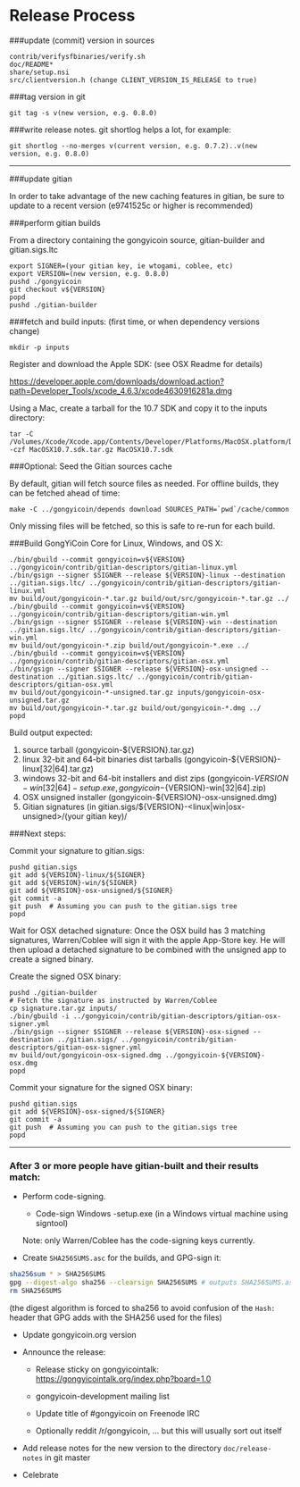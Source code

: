 Release Process
====================

###update (commit) version in sources

	contrib/verifysfbinaries/verify.sh
	doc/README*
	share/setup.nsi
	src/clientversion.h (change CLIENT_VERSION_IS_RELEASE to true)

###tag version in git

	git tag -s v(new version, e.g. 0.8.0)

###write release notes. git shortlog helps a lot, for example:

	git shortlog --no-merges v(current version, e.g. 0.7.2)..v(new version, e.g. 0.8.0)

* * *

###update gitian

 In order to take advantage of the new caching features in gitian, be sure to update to a recent version (e9741525c or higher is recommended)

###perform gitian builds

 From a directory containing the gongyicoin source, gitian-builder and gitian.sigs.ltc
  
	export SIGNER=(your gitian key, ie wtogami, coblee, etc)
	export VERSION=(new version, e.g. 0.8.0)
	pushd ./gongyicoin
	git checkout v${VERSION}
	popd
	pushd ./gitian-builder

###fetch and build inputs: (first time, or when dependency versions change)
 
	mkdir -p inputs

 Register and download the Apple SDK: (see OSX Readme for details)
 
 https://developer.apple.com/downloads/download.action?path=Developer_Tools/xcode_4.6.3/xcode4630916281a.dmg
 
 Using a Mac, create a tarball for the 10.7 SDK and copy it to the inputs directory:
 
	tar -C /Volumes/Xcode/Xcode.app/Contents/Developer/Platforms/MacOSX.platform/Developer/SDKs/ -czf MacOSX10.7.sdk.tar.gz MacOSX10.7.sdk

###Optional: Seed the Gitian sources cache

  By default, gitian will fetch source files as needed. For offline builds, they can be fetched ahead of time:

	make -C ../gongyicoin/depends download SOURCES_PATH=`pwd`/cache/common

  Only missing files will be fetched, so this is safe to re-run for each build.

###Build GongYiCoin Core for Linux, Windows, and OS X:
  
	./bin/gbuild --commit gongyicoin=v${VERSION} ../gongyicoin/contrib/gitian-descriptors/gitian-linux.yml
	./bin/gsign --signer $SIGNER --release ${VERSION}-linux --destination ../gitian.sigs.ltc/ ../gongyicoin/contrib/gitian-descriptors/gitian-linux.yml
	mv build/out/gongyicoin-*.tar.gz build/out/src/gongyicoin-*.tar.gz ../
	./bin/gbuild --commit gongyicoin=v${VERSION} ../gongyicoin/contrib/gitian-descriptors/gitian-win.yml
	./bin/gsign --signer $SIGNER --release ${VERSION}-win --destination ../gitian.sigs.ltc/ ../gongyicoin/contrib/gitian-descriptors/gitian-win.yml
	mv build/out/gongyicoin-*.zip build/out/gongyicoin-*.exe ../
	./bin/gbuild --commit gongyicoin=v${VERSION} ../gongyicoin/contrib/gitian-descriptors/gitian-osx.yml
	./bin/gsign --signer $SIGNER --release ${VERSION}-osx-unsigned --destination ../gitian.sigs.ltc/ ../gongyicoin/contrib/gitian-descriptors/gitian-osx.yml
	mv build/out/gongyicoin-*-unsigned.tar.gz inputs/gongyicoin-osx-unsigned.tar.gz
	mv build/out/gongyicoin-*.tar.gz build/out/gongyicoin-*.dmg ../
	popd
  Build output expected:

  1. source tarball (gongyicoin-${VERSION}.tar.gz)
  2. linux 32-bit and 64-bit binaries dist tarballs (gongyicoin-${VERSION}-linux[32|64].tar.gz)
  3. windows 32-bit and 64-bit installers and dist zips (gongyicoin-${VERSION}-win[32|64]-setup.exe, gongyicoin-${VERSION}-win[32|64].zip)
  4. OSX unsigned installer (gongyicoin-${VERSION}-osx-unsigned.dmg)
  5. Gitian signatures (in gitian.sigs/${VERSION}-<linux|win|osx-unsigned>/(your gitian key)/

###Next steps:

Commit your signature to gitian.sigs:

	pushd gitian.sigs
	git add ${VERSION}-linux/${SIGNER}
	git add ${VERSION}-win/${SIGNER}
	git add ${VERSION}-osx-unsigned/${SIGNER}
	git commit -a
	git push  # Assuming you can push to the gitian.sigs tree
	popd

  Wait for OSX detached signature:
	Once the OSX build has 3 matching signatures, Warren/Coblee will sign it with the apple App-Store key.
	He will then upload a detached signature to be combined with the unsigned app to create a signed binary.

  Create the signed OSX binary:

	pushd ./gitian-builder
	# Fetch the signature as instructed by Warren/Coblee
	cp signature.tar.gz inputs/
	./bin/gbuild -i ../gongyicoin/contrib/gitian-descriptors/gitian-osx-signer.yml
	./bin/gsign --signer $SIGNER --release ${VERSION}-osx-signed --destination ../gitian.sigs/ ../gongyicoin/contrib/gitian-descriptors/gitian-osx-signer.yml
	mv build/out/gongyicoin-osx-signed.dmg ../gongyicoin-${VERSION}-osx.dmg
	popd

Commit your signature for the signed OSX binary:

	pushd gitian.sigs
	git add ${VERSION}-osx-signed/${SIGNER}
	git commit -a
	git push  # Assuming you can push to the gitian.sigs tree
	popd

-------------------------------------------------------------------------

### After 3 or more people have gitian-built and their results match:

- Perform code-signing.

    - Code-sign Windows -setup.exe (in a Windows virtual machine using signtool)

  Note: only Warren/Coblee has the code-signing keys currently.

- Create `SHA256SUMS.asc` for the builds, and GPG-sign it:
```bash
sha256sum * > SHA256SUMS
gpg --digest-algo sha256 --clearsign SHA256SUMS # outputs SHA256SUMS.asc
rm SHA256SUMS
```
(the digest algorithm is forced to sha256 to avoid confusion of the `Hash:` header that GPG adds with the SHA256 used for the files)

- Update gongyicoin.org version

- Announce the release:

  - Release sticky on gongyicointalk: https://gongyicointalk.org/index.php?board=1.0

  - gongyicoin-development mailing list

  - Update title of #gongyicoin on Freenode IRC

  - Optionally reddit /r/gongyicoin, ... but this will usually sort out itself

- Add release notes for the new version to the directory `doc/release-notes` in git master

- Celebrate 
